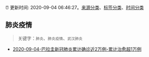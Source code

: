 :alarm_clock: 更新时间: 2020-09-04 06:46:27。[来源分类](../README.md)、[标签分类](../TAGS.md)、[时间分类](../TIMELINE.md)

## 肺炎疫情


> 关键字：`肺炎`、`肺炎疫情`、`武汉肺炎`



- [2020-09-04-巴拉圭新冠肺炎累计确诊近2万例-累计治愈超1万例](http://app.cctv.com/special/cportal/detail/arti/index.html?id=ArtiS22AdBI0sOI6V8njEKw4200904&isfromapp=1) 